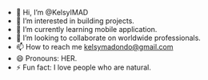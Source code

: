 - 👋 Hi, I’m @KelsyIMAD
- 👀 I’m interested in building projects.
- 🌱 I’m currently learning mobile application.
- 💞️ I’m looking to collaborate on worldwide professionals.
- 📫 How to reach me kelsymadondo@gmail.com
- 😄 Pronouns: HER.
- ⚡ Fun fact: I love people who are natural.

<!---
KelsyIMAD/KelsyIMAD is a ✨ special ✨ repository because its `README.md` (this file) appears on your GitHub profile.
You can click the Preview link to take a look at your changes.
--->
